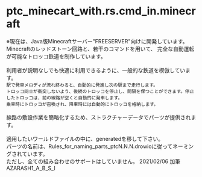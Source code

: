 # ptc_minecart_with.rs.cmd_in.minecraft<br>
※現在は、Java版Minecraftサーバー"FREESERVER"向けに開発しています。<br>
Minecraftのレッドストーン回路と、若干のコマンドを用いて、
完全な自動運転が可能なトロッコ鉄道を制作しています。<br>
<br>
利用者が説明なしでも快適に利用できるように、一般的な鉄道を模倣しています。<br>
`駅で発車メロディが流れ終わると、自動的に発進し次の駅まで走行します。`<br>
`トロッコ同士が衝突しないよう、後続のトロッコを停止し、間隔を保つことができます。停止したトロッコは、前の線路が空くと自動的に発車します。`<br>
`乗車時にトロッコが召喚され、降車時には自動的にトロッコを格納します。`<br>
<br>
線路の敷設作業を簡略化するため、ストラクチャーデータでパーツが提供されます。<br>
<br>
適用したいワールドファイルの中に、generatedを移して下さい。<br>
パーツの名前は、Rules_for_naming_parts_ptcN.N.N.drowioに従ってネーミングされています。<br>
ただし、全ての組み合わせのサポートはしていません。
2021/02/06 加筆
AZARASH1_A_B_S_I
